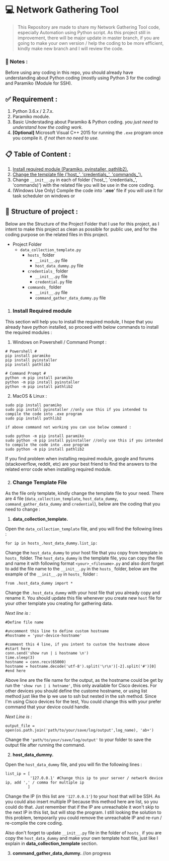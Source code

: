 # :computer: Network Gathering Tool
> This Repository are made to share my Network Gathering Tool code, especially Automation using Python script. As this project still in improvement, there will be major update in master branch, if you are going to make your own version / help the coding to be more efficient, kindly make new branch and I will review the code.

### :blue_book: Notes :
Before using any coding in this repo, 
you should already have understanding about Python coding (mostly using Python 3 for the coding) and Paramiko (Module for SSH).


## :white_check_mark: Requirement :
1. Python 3.6.x / 2.7.x.
2. Paramiko module.
3. Basic Understading about Paramiko & Python coding. *you just need to understand how the coding work.*
4. **__[Optional]__** Microsoft Visual C++ 2015 for running the `.exe` program once you compile it. *if not then no need to use.*


## :clipboard: Table of Content :

1. [Install required module (Paramiko, pyinstaller, pathlib2).](#install-required-module)
2. [Change the template file ('host_', 'credentials_', 'commands_').](#change-template-file)
3. Change `__init__.py` in each of folder ('host_', 'credentials_', 'commands)') with the related file you will be use in the core coding. 
4. (Windows Use Only) Compile the code into '**.exe**' file if you will use it for task scheduler on windows or 

## :open_file_folder: Structure of project :

Below are the Structure of the Project Folder that I use for this project, as I intent to make this project as clean as possible for public use, and for the coding purpose on the related files in this project.

- Project Folder
  - `data_collection_template.py`
    - `hosts_` folder
      - `__init__.py` file
      - `host_data_dummy.py` file
     - `credentials_` folder
       - `__init__.py` file
       - `credential.py` file
     - `commands_` folder
       - `__init__.py` file
       - `command_gather_data_dummy.py` file

1. ### Install Required module
This section will help you to install the required module, I hope that you already have python installed, so proceed with below commands to install the required modules :

1. Windows on Powershell / Command Prompt :
```
# Powershell #
pip install paramiko
pip install pyinstaller
pip install pathlib2

# Command Prompt #
python -m pip install paramiko
python -m pip install pyinstaller 
python -m pip install pathlib2
```
2. MacOS & Linux :
```
sudo pip install paramiko
sudo pip install pyinstaller //only use this if you intended to compile the code into .exe program
sudo pip install pathlib2

if above command not working you can use below command :

sudo python -m pip install paramiko
sudo python -m pip install pyinstaller //only use this if you intended to compile the code into .exe program
sudo python -m pip install pathlib2
```
If you find problem when installing required module, google and forums (stackoverflow, reddit, etc) are your best friend to find the answers to the related error code when installing required module.

2.  ### Change Template File
As the file only template, kindly change the template file to your need.
There are 4 file (`data_collection_template`, `host_data_dummy`, `command_gather_data_dummy` and `credential`), below are the coding that you need to change :

1. **data_collection_template.**

Open the `data_collection_template` file, and you will find the following lines :
```
for ip in hosts_.host_data_dummy.list_ip:
```
Change the `host_data_dummy` to your host file that you copy from template in `hosts_` folder. The `host_data_dummy` is the template file, you can copy the file and name it with following format `<your>_<filename>.py` and also dont forget to add the file name to the `__init__.py` in the `hosts_` folder, below are the example of the `__init__.py` in `hosts_` folder :
```
from .host_data_dummy import *
```
Change the `.host_data_dummy` with your host file that you already copy and rename it. You should update this file whenever you create new `host` file for your other template you creating for gathering data.

*Next line is :*

```
#Define file name
	
#uncomment this line to define custom hostname 
#hostname = 'your-device-hostname'

#comment this 4 line, if you intent to custom the hostname above
#start here
conn.send('show run | i hostname \n')
time.sleep(3)
hostname = conn.recv(65000)
hostname = hostname.decode('utf-8').split('\r\n')[-2].split('#')[0]
#end here
```
Above line are the file name for the output, as the hostname could be get by run the `'show run | i hotname'`, this only available for Cisco devices. For other devices you should define the custome hostname, or using list method just like the ip we use to ssh but nested in the ssh method. Since I'm using Cisco devices for the test, You could change this with your prefer command that your device could handle.

*Next Line is :*

```
output_file = open(os.path.join('path/to/your/save/log/output',log_name), 'ab+')
```
Change the `'path/to/your/save/log/output'` to your folder to save the output file after running the command.


2. **host_data_dummy.**

Open the `host_data_dummy` file, and you will fin the following lines :
```
list_ip = [
           '127.0.0.1' #Change this ip to your server / network device ip, add ',' / comma for multiple ip 
          ]
```
Change the IP (in this list are `'127.0.0.1'`) to your host that will be SSH. As you could also insert multiple IP because this method here are list, so you could do that. Just remember that if the IP are unreachable it won't skip to the next IP in this list, but will stop the program. I still looking the solution to this problem, temporarily you could remove the unreachable IP and re-run / re-compile the core coding.

Also don't forget to update `__init__.py` file in the folder of `hosts_` if you are copy the `host_data_dummy` and make your own template host file, just like I explain in **data_collection_template** section.

3. **command_gather_data_dummy.**
//on progress
